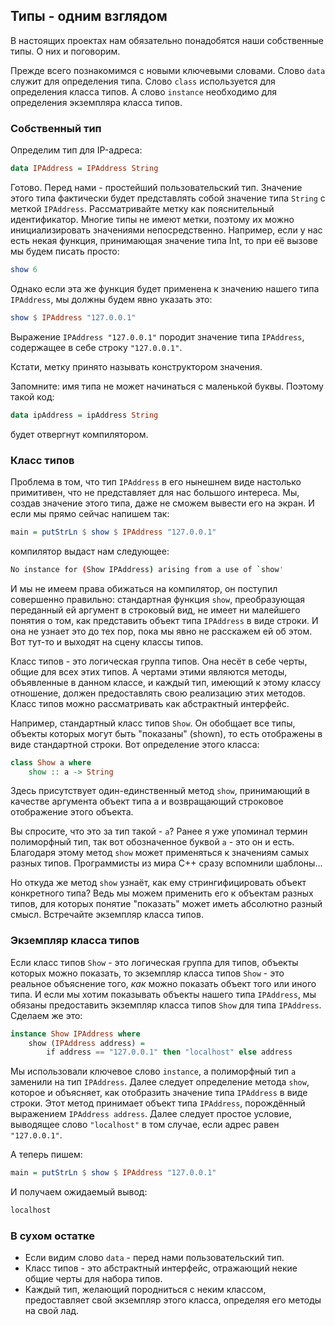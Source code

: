 Типы - одним взглядом
---------------------

В настоящих проектах нам обязательно понадобятся наши собственные типы. О них и поговорим.

Прежде всего познакомимся с новыми ключевыми словами. Слово `data` служит для определения типа. Слово `class` используется для определения класса типов. А слово `instance` необходимо для определения экземпляра класса типов.

### Собственный тип

Определим тип для IP-адреса:
 
```haskell
data IPAddress = IPAddress String
```

Готово. Перед нами - простейший пользовательский тип. Значение этого типа фактически будет представлять собой значение типа `String` с меткой `IPAddress`. Рассматривайте метку как пояснительный идентификатор. Многие типы не имеют метки, поэтому их можно инициализировать значениями непосредственно. Например, если у нас есть некая функция, принимающая значение типа Int, то при её вызове мы будем писать просто:

```haskell
show 6
```

Однако если эта же функция будет применена к значению нашего типа `IPAddress`, мы должны будем явно указать это:

```haskell
show $ IPAddress "127.0.0.1"
```

Выражение `IPAddress "127.0.0.1"` породит значение типа `IPAddress`, содержащее в себе строку `"127.0.0.1"`.

Кстати, метку принято называть конструктором значения.

Запомните: имя типа не может начинаться с маленькой буквы. Поэтому такой код:

```haskell
data ipAddress = ipAddress String
```

будет отвергнут компилятором.

### Класс типов

Проблема в том, что тип `IPAddress` в его нынешнем виде настолько примитивен, что не представляет для нас большого интереса. Мы, создав значение этого типа, даже не сможем вывести его на экран. И если мы прямо сейчас напишем так:

```haskell
main = putStrLn $ show $ IPAddress "127.0.0.1"
```

компилятор выдаст нам следующее:

```bash
No instance for (Show IPAddress) arising from a use of `show'
```

И мы не имеем права обижаться на компилятор, он поступил совершенно правильно: стандартная функция `show`, преобразующая переданный ей аргумент в строковый вид, не имеет ни малейшего понятия о том, как представить объект типа `IPAddress` в виде строки. И она не узнает это до тех пор, пока мы явно не расскажем ей об этом. Вот тут-то и выходят на сцену классы типов.

Класс типов - это логическая группа типов. Она несёт в себе черты, общие для всех этих типов. А чертами этими являются методы, объявленные в данном классе, и каждый тип, имеющий к этому классу отношение, должен предоставлять свою реализацию этих методов. Класс типов можно рассматривать как абстрактный интерфейс.

Например, стандартный класс типов `Show`. Он обобщает все типы, объекты которых могут быть "показаны" (shown), то есть отображены в виде стандартной строки. Вот определение этого класса:

```haskell
class Show a where
    show :: a -> String
```

Здесь присутствует один-единственный метод `show`, принимающий в качестве аргумента объект типа a и возвращающий строковое отображение этого объекта.

Вы спросите, что это за тип такой - `a`? Ранее я уже упоминал термин полиморфный тип, так вот обозначенное буквой `a` - это он и есть. Благодаря этому метод `show` может применяться к значениям самых разных типов. Программисты из мира C++ сразу вспомнили шаблоны...

Но откуда же метод `show` узнаёт, как ему стрингифицировать объект конкретного типа? Ведь мы можем применить его к объектам разных типов, для которых понятие "показать" может иметь абсолютно разный смысл. Встречайте экземпляр класса типов.

### Экземпляр класса типов

Если класс типов `Show` - это логическая группа для типов, объекты которых можно показать, то экземпляр класса типов `Show` - это реальное объяснение того, _как_ можно показать объект того или иного типа. И если мы хотим показывать объекты нашего типа `IPAddress`, мы обязаны предоставить экземпляр класса типов `Show` для типа `IPAddress`. Сделаем же это:

```haskell
instance Show IPAddress where
    show (IPAddress address) =
        if address == "127.0.0.1" then "localhost" else address
```

Мы использовали ключевое слово `instance`, а полиморфный тип `a` заменили на тип `IPAddress`. Далее следует определение метода `show`, которое и объясняет, как отобразить значение типа `IPAddress` в виде строки. Этот метод принимает объект типа `IPAddress`, порождённый выражением `IPAddress address`. Далее следует простое условие, выводящее слово `"localhost"` в том случае, если адрес равен `"127.0.0.1"`.

А теперь пишем:

```haskell
main = putStrLn $ show $ IPAddress "127.0.0.1"
```

И получаем ожидаемый вывод:

```bash
localhost
```

### В сухом остатке

* Если видим слово `data` - перед нами пользовательский тип.
* Класс типов - это абстрактный интерфейс, отражающий некие общие черты для набора типов.
* Каждый тип, желающий породниться с неким классом, предоставляет свой экземпляр этого класса, определяя его методы на свой лад.

